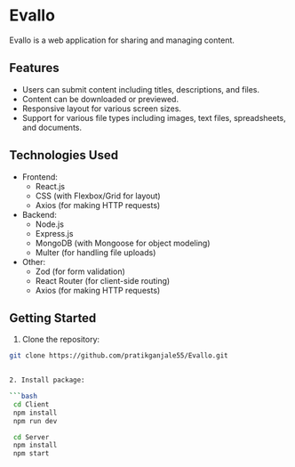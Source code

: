 # Evallo

Evallo is a web application for sharing and managing content.

## Features

- Users can submit content including titles, descriptions, and files.
- Content can be downloaded or previewed.
- Responsive layout for various screen sizes.
- Support for various file types including images, text files, spreadsheets, and documents.

## Technologies Used

- Frontend:
  - React.js
  - CSS (with Flexbox/Grid for layout)
  - Axios (for making HTTP requests)
- Backend:
  - Node.js
  - Express.js
  - MongoDB (with Mongoose for object modeling)
  - Multer (for handling file uploads)
- Other:
  - Zod (for form validation)
  - React Router (for client-side routing)
  - Axios (for making HTTP requests)

## Getting Started

1. Clone the repository:

```bash
git clone https://github.com/pratikganjale55/Evallo.git
 

2. Install package:

```bash
 cd Client
 npm install 
 npm run dev

 cd Server 
 npm install 
 npm start

 
